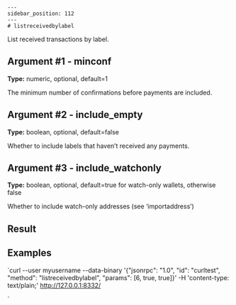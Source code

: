 
    ---
    sidebar_position: 112
    ---
    # listreceivedbylabel

List received transactions by label.

## Argument #1 - minconf

**Type:** numeric, optional, default=1

The minimum number of confirmations before payments are included.

## Argument #2 - include\_empty

**Type:** boolean, optional, default=false

Whether to include labels that haven’t received any payments.

## Argument #3 - include\_watchonly

**Type:** boolean, optional, default=true for watch-only wallets, otherwise false

Whether to include watch-only addresses (see ‘importaddress’)

## Result

## Examples

`curl --user myusername --data-binary '{"jsonrpc": "1.0", "id": "curltest", "method": "listreceivedbylabel", "params": [6, true, true]}' -H 'content-type: text/plain;' http://127.0.0.1:8332/

`